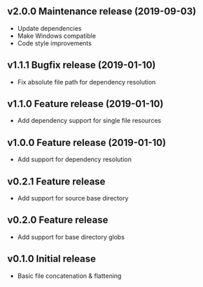 ## v2.0.0 Maintenance release (2019-09-03)
* Update dependencies
* Make Windows compatible
* Code style improvements

## v1.1.1 Bugfix release (2019-01-10)
* Fix absolute file path for dependency resolution
 
## v1.1.0 Feature release (2019-01-10)
* Add dependency support for single file resources

## v1.0.0 Feature release (2019-01-10)
* Add support for dependency resolution

## v0.2.1 Feature release
* Add support for source base directory

## v0.2.0 Feature release
* Add support for base directory globs

## v0.1.0 Initial release
* Basic file concatenation & flattening
